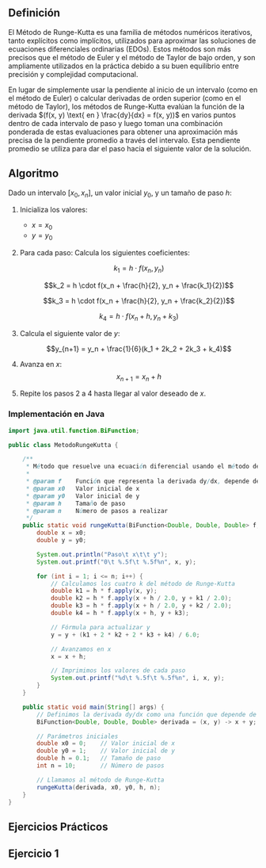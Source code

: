 ## Definición
El Método de Runge-Kutta es una familia de métodos numéricos iterativos, tanto explícitos como implícitos, utilizados para aproximar las soluciones de ecuaciones diferenciales ordinarias (EDOs). Estos métodos son más precisos que el método de Euler y el método de Taylor de bajo orden, y son ampliamente utilizados en la práctica debido a su buen equilibrio entre precisión y complejidad computacional.

En lugar de simplemente usar la pendiente al inicio de un intervalo (como en el método de Euler) o calcular derivadas de orden superior (como en el método de Taylor), los métodos de Runge-Kutta evalúan la función de la derivada $(f(x, y) \text{ en } \frac{dy}{dx} = f(x, y))$ en varios puntos dentro de cada intervalo de paso y luego toman una combinación ponderada de estas evaluaciones para obtener una aproximación más precisa de la pendiente promedio a través del intervalo. Esta pendiente promedio se utiliza para dar el paso hacia el siguiente valor de la solución.

## Algoritmo 
Dado un intervalo $[x_0, x_n]$, un valor inicial $y_0$, y un tamaño de paso $h$:

1. Inicializa los valores:
   - $x = x_0$
   - $y = y_0$

2. Para cada paso: Calcula los siguientes coeficientes:

   $$k_1 = h \cdot f(x_n, y_n)$$

   $$k_2 = h \cdot f(x_n + \frac{h}{2}, y_n + \frac{k_1}{2})$$

   $$k_3 = h \cdot f(x_n + \frac{h}{2}, y_n + \frac{k_2}{2})$$

   $$k_4 = h \cdot f(x_n + h, y_n + k_3)$$

3. Calcula el siguiente valor de $y$:

   $$y_{n+1} = y_n + \frac{1}{6}(k_1 + 2k_2 + 2k_3 + k_4)$$

4. Avanza en $x$:
   $$x_{n+1} = x_n + h$$

5. Repite los pasos 2 a 4 hasta llegar al valor deseado de $x$.
### Implementación en Java
```java
import java.util.function.BiFunction;

public class MetodoRungeKutta {

    /**
     * Método que resuelve una ecuación diferencial usando el método de Runge-Kutta de cuarto orden (RK4).
     *
     * @param f    Función que representa la derivada dy/dx, depende de x e y (por eso BiFunction)
     * @param x0   Valor inicial de x
     * @param y0   Valor inicial de y
     * @param h    Tamaño de paso
     * @param n    Número de pasos a realizar
     */
    public static void rungeKutta(BiFunction<Double, Double, Double> f, double x0, double y0, double h, int n) {
        double x = x0;
        double y = y0;

        System.out.println("Paso\t x\t\t y");
        System.out.printf("0\t %.5f\t %.5f%n", x, y);

        for (int i = 1; i <= n; i++) {
            // Calculamos los cuatro k del método de Runge-Kutta
            double k1 = h * f.apply(x, y);
            double k2 = h * f.apply(x + h / 2.0, y + k1 / 2.0);
            double k3 = h * f.apply(x + h / 2.0, y + k2 / 2.0);
            double k4 = h * f.apply(x + h, y + k3);

            // Fórmula para actualizar y
            y = y + (k1 + 2 * k2 + 2 * k3 + k4) / 6.0;

            // Avanzamos en x
            x = x + h;

            // Imprimimos los valores de cada paso
            System.out.printf("%d\t %.5f\t %.5f%n", i, x, y);
        }
    }

    public static void main(String[] args) {
        // Definimos la derivada dy/dx como una función que depende de x e y
        BiFunction<Double, Double, Double> derivada = (x, y) -> x + y; // Ejemplo: dy/dx = x + y

        // Parámetros iniciales
        double x0 = 0;    // Valor inicial de x
        double y0 = 1;    // Valor inicial de y
        double h = 0.1;   // Tamaño de paso
        int n = 10;       // Número de pasos

        // Llamamos al método de Runge-Kutta
        rungeKutta(derivada, x0, y0, h, n);
    }
}

```
## Ejercicios Prácticos
## Ejercicio 1


